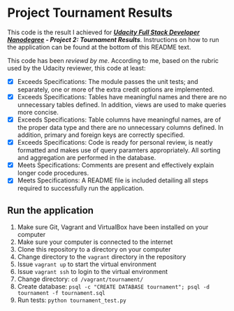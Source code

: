 Project Tournament Results
=============

This code is the result I achieved for ***[Udacity Full Stack Developer Nanodegree](https://www.udacity.com/course/nd004) - Project 2: Tournament Results***.
Instructions on how to run the application can be found at the bottom of this README text.

This code has been *reviewd by me*. According to me, based on the rubric
used by the Udacity reviewer, this code at least:
- [x] Exceeds Specifications: The module passes the unit tests; and
  separately, one or more of the extra credit options are implemented.
- [x] Exceeds Specifications: Tables have meaningful names and there are
  no unnecessary tables defined. In addition, views are used to make
  queries more concise.
- [x] Exceeds Specifications: Table columns have meaningful names, are of
  the proper data type and there are no unnecessary columns defined. In
  addition, primary and foreign keys are correctly specified.
- [x] Exceeds Specifications: Code is ready for personal review, is
  neatly formatted and makes use of query paramters appropriately. All
  sorting and aggregation are performed in the database.
- [x] Meets Specifications: Comments are present and effectively explain
  longer code procedures.
- [x] Meets Specifications: A README file is included detailing all
  steps required to successfully run the application.

## Run the application
1. Make sure Git, Vagrant and VirtualBox have been installed on your computer
2. Make sure your computer is connected to the internet
3. Clone this repository to a directory on your computer
4. Change directory to the ```vagrant``` directory in the repository
5. Issue ```vagrant up``` to start the virtual environment
6. Issue ```vagrant ssh``` to login to the virtual environment
7. Change directory: ```cd /vagrant/tournament/```
8. Create database: ```psql -c "CREATE DATABASE tournament"; psql -d tournament -f tournament.sql```
9. Run tests: ```python tournament_test.py```
